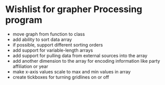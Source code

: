 Wishlist for grapher Processing program
=======================================
- move graph from function to class
- add ability to sort data array
- if possible, support different sorting orders
- add support for variable-length arrays
- add support for pulling data from external sources into the array
- add another dimension to the array for encoding information like party affiliation or year
- make x-axis values scale to max and min values in array
- create tickboxes for turning gridlines on or off
